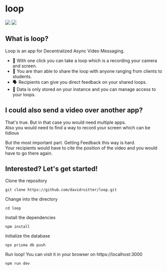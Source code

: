 # loop
<img src="https://shields.io/github/license/davidruitter/loop?style=flat-square" /> <img src="https://shields.io/librariesio/github/davidruitter/loop?style=flat-square" />
## What is loop?
Loop is an app for Decentralized Async Video Messaging.

- 🎥 With one click you can take a loop which is a recording your camera and screen.
- 📨 You are than able to share the loop with anyone ranging from clients to students.
- 🗣 Recipients can give you direct feedback on your shared loops.
- 🔐 Data is only stored on your instance and you can manage access to your loops.

## I could also send a video over another app?
That's true. But in that case you would need multiple apps.</br>
Also you would need to find a way to record your screen which can be tidious

But the most important part. Getting Feedback this way is hard.</br>
Your recipients would have to cite the position of the video and you would have to go there again.

## Interested? Let's get started!
Clone the repository
```shell
git clone https://github.com/davidruitter/loop.git
```
Change into the directory
```shell
cd loop
```
Install the dependencies
```shell
npm install
```
Initialize the database
```shell
npx prisma db push
```
Run loop! You can visit it in your browser on https://localhost:3000
```shell
npm run dev
```
